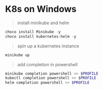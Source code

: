 # K8s on Windows

> install minikube and helm

```powershell
choco install Minikube -y
choco install kubernetes-helm -y
```

> spin up a kubernetes instance

```powershell
minikube up
```

> add completion in powershell

```powershell
minikube completion powershell >> $PROFILE
kubectl completion powershell >> $PROFILE
helm completion powershell >> $PROFILE
```
